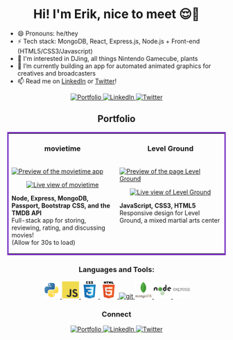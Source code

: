 <!--
**erikenrique/erikenrique** is a ✨ _special_ ✨ repository because its `README.md` (this file) appears on your GitHub profile.

Here are some ideas to get you started:

- 🔭 I’m currently working on ...
- 🌱 I’m currently learning ...
- 👯 I’m looking to collaborate on ...
- 🤔 I’m looking for help with ...
- 💬 Ask me about ...
- 📫 How to reach me: ...
- 😄 Pronouns: ...
- ⚡ Fun fact: ...

<p align="center">
  <a target="_blank" href="https://erikjacome.netlify.app/">
  <img height="350" alt="Erik J Software Engineer" src="https://github.com/user-attachments/assets/4dbcffcb-dddc-4633-a307-46d78add13f3">  
  </a>
</p>-->
<h1 align="center">Hi! I'm Erik, nice to meet 😌👋</h1>
<ul>
  <li>😄 Pronouns: he/they</li>
  <li>⚡ Tech stack: MongoDB, React, Express.js, Node.js + Front-end (HTML5/CSS3/Javascript)</li>
  <li>👀 I'm interested in DJing, all things Nintendo Gamecube, plants</li>
  <li>🌱 I’m currently building an app for automated animated graphics for creatives and broadcasters</li>
  <li>📫 Read me on <a href="https://www.linkedin.com/in/erik-j-8a64a6a4/">LinkedIn</a> or <a href="https://x.com/eirikpls">Twitter</a>!</li>
</ul>


<p align="center"> 
  <a href="https://erikjacome.netlify.app/" target="_blank">
    <img src="https://img.shields.io/badge/Portfolio-rgb(0%2C83%2C43)?style=for-the-badge&logoColor=%23DDE4B7" alt="Portfolio">
  </a>
  <a href="https://www.linkedin.com/in/erik-j-8a64a6a4/">
    <img src="https://img.shields.io/badge/LinkedIn-rgb(0%2C161%2C83)?style=for-the-badge&logoColor=%23DDE4B7"  alt="LinkedIn">
  </a>
  <a href="https://twitter.com/eirikpls" target="_blank">
    <img src="https://img.shields.io/badge/Twitter/X-rgb(0%2C83%2C43)?style=for-the-badge&logoColor=%23DDE4B7" alt="Twitter">
  </a> 
</p>

<h2 align="center">Portfolio</h2>
<table bordercolor="#7b31c4">
  <tr>
    <td width="50%" valign="top">
      <h3 align="center">movietime</h3>
        <br/>
        <a target="_blank" href="https://movietime-2mdp.onrender.com/">
          <img src="https://github.com/user-attachments/assets/70b9365f-1796-434b-aecf-3de6815d2c37" width="100%" alt="Preview of the movietime app"/>
        </a>
        <br/>
        <p align="center">
          <a href="https://movietime-2mdp.onrender.com/" target="_blank">
            <img src="https://img.shields.io/badge/Live-rgb(0%2C83%2C43)?style=for-the-badge&logoColor=%23DDE4B7" alt="Live view of movietime"/>
          </a>  
      </p>
        <p><strong>Node, Express, MongoDB, Passport, Bootstrap CSS, and the TMDB API</strong><br>Full-stack app for storing, reviewing, rating, and discussing movies!<br>(Allow for 30s to load)</p>
    </td>
    <td width="50%" valign="top">
      <h3 align="center">Level Ground</h3>
        <br/>
        <a target="_blank" href="https://levelground-ej.netlify.app/">
          <img src="https://erikjacome.netlify.app/images/gallery/thumbs/levelground-gif.gif" width="100%" alt="Preview of the page Level Ground"/>
        </a>
        <br/>
        <p align="center">
          <a href="https://levelground-ej.netlify.app/" target="_blank">
            <img src="https://img.shields.io/badge/Live-rgb(0%2C83%2C43)?style=for-the-badge&logoColor=%23DDE4B7" alt="Live view of Level Ground"/>
          </a>  
      </p>
        <p><strong>JavaScript, CSS3, HTML5</strong><br>Responsive design for Level Ground, a mixed martial arts center</p>
    </td>
  </tr>
</table>

<h3 align="center">Languages and Tools:</h3>
<p align="center"> 
  <a href="https://www.python.org" target="_blank" rel="noreferrer"> 
    <img src="https://raw.githubusercontent.com/devicons/devicon/master/icons/python/python-original.svg" alt="python" width="40" height="40"/> 
  </a> 
  <a href="https://developer.mozilla.org/en-US/docs/Web/JavaScript" target="_blank" rel="noreferrer"> 
    <img src="https://raw.githubusercontent.com/devicons/devicon/master/icons/javascript/javascript-original.svg" alt="javascript" width="40" height="40"/> 
  </a> 
  <a href="https://www.w3schools.com/css/" target="_blank" rel="noreferrer"> 
    <img src="https://raw.githubusercontent.com/devicons/devicon/master/icons/css3/css3-original-wordmark.svg" alt="css3" width="40" height="40"/> 
  </a> 
  <a href="https://www.w3.org/html/" target="_blank" rel="noreferrer"> 
    <img src="https://raw.githubusercontent.com/devicons/devicon/master/icons/html5/html5-original-wordmark.svg" alt="html5" width="40" height="40"/> 
  </a> 
  <a href="https://git-scm.com/" target="_blank" rel="noreferrer"> 
    <img src="https://www.vectorlogo.zone/logos/git-scm/git-scm-icon.svg" alt="git" width="40" height="40"/> 
  </a>
  <a href="https://www.mongodb.com/" target="_blank" rel="noreferrer">
    <img src="https://raw.githubusercontent.com/devicons/devicon/master/icons/mongodb/mongodb-original-wordmark.svg" alt="MongoDB" width="40" height="40"/>
  </a>
  <a href="https://nodejs.org/en" target="_blank" rel="noreferrer">
    <img src="https://raw.githubusercontent.com/devicons/devicon/master/icons/nodejs/nodejs-original-wordmark.svg" alt="Node.js" width="40" height="40"/>
  </a>
  <a href="https://expressjs.com/" target="_blank" rel="noreferrer">
    <img src="https://raw.githubusercontent.com/devicons/devicon/master/icons/express/express-original-wordmark.svg" alt="Express.js" width="40" height="40"/>
  </a>
</p>

<h3 align="center">Connect</h3>
<p align="center"> 
  <a href="https://erikjacome.netlify.app/" target="_blank">
    <img src="https://img.shields.io/badge/Portfolio-rgb(0%2C83%2C43)?style=for-the-badge&logoColor=%23DDE4B7" alt="Portfolio">
  </a>
  <a href="https://www.linkedin.com/in/erik-j-8a64a6a4/">
    <img src="https://img.shields.io/badge/LinkedIn-rgb(0%2C161%2C83)?style=for-the-badge&logoColor=%23DDE4B7"  alt="LinkedIn">
  </a>
  <a href="https://twitter.com/eirikpls" target="_blank">
    <img src="https://img.shields.io/badge/Twitter/X-rgb(0%2C83%2C43)?style=for-the-badge&logoColor=%23DDE4B7" alt="Twitter">
  </a> 
  
</p>
